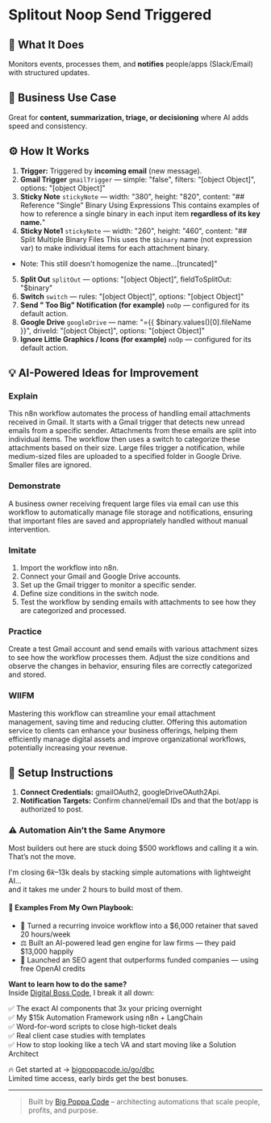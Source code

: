 # Splitout Noop Send Triggered
## 🚀 What It Does
Monitors events, processes them, and **notifies** people/apps (Slack/Email) with structured updates.

## 💼 Business Use Case
Great for **content, summarization, triage, or decisioning** where AI adds speed and consistency.

## ⚙️ How It Works
1. **Trigger:** Triggered by **incoming email** (new message).
2. **Gmail Trigger** `gmailTrigger` — simple: "false", filters: "[object Object]", options: "[object Object]"
3. **Sticky Note** `stickyNote` — width: "380", height: "820", content: "## Reference "Single" Binary Using Expressions
This contains examples of how to reference a single binary in each input item **regardless of its key name.**"
4. **Sticky Note1** `stickyNote` — width: "260", height: "460", content: "## Split Multiple Binary Files
This uses the `$binary` name (not expression var) to make individual items for each attachment binary.
* Note: This still doesn't homogenize the name…[truncated]"
5. **Split Out** `splitOut` — options: "[object Object]", fieldToSplitOut: "$binary"
6. **Switch** `switch` — rules: "[object Object]", options: "[object Object]"
7. **Send " Too Big" Notification (for example)** `noOp` — configured for its default action.
8. **Google Drive** `googleDrive` — name: "={{ $binary.values()[0].fileName }}", driveId: "[object Object]", options: "[object Object]"
9. **Ignore Little Graphics / Icons (for example)** `noOp` — configured for its default action.

## 💡 AI-Powered Ideas for Improvement
### Explain
This n8n workflow automates the process of handling email attachments received in Gmail. It starts with a Gmail trigger that detects new unread emails from a specific sender. Attachments from these emails are split into individual items. The workflow then uses a switch to categorize these attachments based on their size. Large files trigger a notification, while medium-sized files are uploaded to a specified folder in Google Drive. Smaller files are ignored.

### Demonstrate
A business owner receiving frequent large files via email can use this workflow to automatically manage file storage and notifications, ensuring that important files are saved and appropriately handled without manual intervention.

### Imitate
1. Import the workflow into n8n.
2. Connect your Gmail and Google Drive accounts.
3. Set up the Gmail trigger to monitor a specific sender.
4. Define size conditions in the switch node.
5. Test the workflow by sending emails with attachments to see how they are categorized and processed.

### Practice
Create a test Gmail account and send emails with various attachment sizes to see how the workflow processes them. Adjust the size conditions and observe the changes in behavior, ensuring files are correctly categorized and stored.

### WIIFM
Mastering this workflow can streamline your email attachment management, saving time and reducing clutter. Offering this automation service to clients can enhance your business offerings, helping them efficiently manage digital assets and improve organizational workflows, potentially increasing your revenue.

## 🔧 Setup Instructions
1. **Connect Credentials:** gmailOAuth2, googleDriveOAuth2Api.
2. **Notification Targets:** Confirm channel/email IDs and that the bot/app is authorized to post.

### ⚠️ Automation Ain’t the Same Anymore

Most builders out here are stuck doing $500 workflows and calling it a win.  
That’s not the move.  

I'm closing $6k–$13k deals by stacking simple automations with lightweight AI...  
and it takes me under 2 hours to build most of them.

#### 🧠 Examples From My Own Playbook:
- 🔁 Turned a recurring invoice workflow into a $6,000 retainer that saved 20 hours/week  
- ⚖️ Built an AI-powered lead gen engine for law firms — they paid $13,000 happily  
- 🚀 Launched an SEO agent that outperforms funded companies — using free OpenAI credits  

**Want to learn how to do the same?**  
Inside [Digital Boss Code](https://bigpoppacode.io/go/dbc), I break it all down:

✅ The exact AI components that 3x your pricing overnight  
✅ My $15k Automation Framework using n8n + LangChain  
✅ Word-for-word scripts to close high-ticket deals  
✅ Real client case studies with templates  
✅ How to stop looking like a tech VA and start moving like a Solution Architect  

🔥 Get started at → [bigpoppacode.io/go/dbc](https://bigpoppacode.io/go/dbc)  
Limited time access, early birds get the best bonuses.

---
> Built by [Big Poppa Code](https://bigpoppacode.io) – architecting automations that scale people, profits, and purpose.
